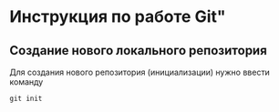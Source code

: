 # **Инструкция по работе Git"**

## Создание нового локального репозитория
Для создания нового репозитория (инициализации) нужно ввести команду
    
    git init
